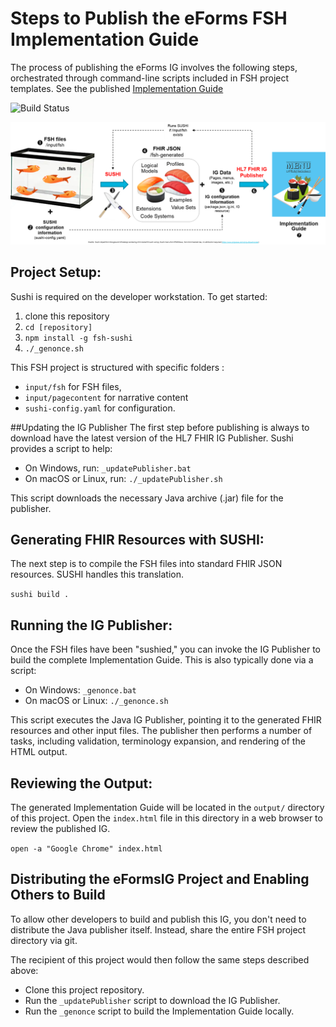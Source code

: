 # Steps to Publish the eForms FSH Implementation Guide
The process of publishing the eForms IG  involves the following steps, orchestrated through command-line scripts included in FSH project templates.  See the published [Implementation Guide](https://joelpettis.github.io/eFormsIG/)


![Build Status](https://github.com/yourusername/yourrepo/workflows/Deploy%20to%20GitHub%20Pages/badge.svg)

![FHIR Overview](input/images/FSH.png)


## Project Setup: 
Sushi is required on the developer workstation.  To get started: 

1. clone this repository
2. `cd [repository]`
3. `npm install -g fsh-sushi`
4. `./_genonce.sh`

This  FSH project is structured with specific folders : 
- `input/fsh` for FSH files, 
- `input/pagecontent` for narrative content
- `sushi-config.yaml` for  configuration. 

##Updating the IG Publisher
The first step before publishing is always to download have the latest version of the HL7 FHIR IG Publisher.  Sushi provides a script to help: 

- On Windows, run: `_updatePublisher.bat`
- On macOS or Linux, run: `./_updatePublisher.sh`

This script downloads the necessary Java archive (.jar) file for the publisher.

## Generating FHIR Resources with SUSHI:
The next step is to compile the FSH files into standard FHIR JSON resources. SUSHI handles this translation.

`sushi build .`

## Running the IG Publisher: 
Once the FSH files have been "sushied," you can invoke the IG Publisher to build the complete Implementation Guide. This is also typically done via a script:

- On Windows: `_genonce.bat`
- On macOS or Linux: `./_genonce.sh`

This script executes the Java IG Publisher, pointing it to the generated FHIR resources and other input files. The publisher then performs a number of tasks, including validation, terminology expansion, and rendering of the HTML output.

## Reviewing the Output: 
The generated Implementation Guide will be located in the `output/` directory of this project. Open the `index.html` file in this directory in a web browser to review the published IG.

`open -a "Google Chrome" index.html`

## Distributing the eFormsIG Project and Enabling Others to Build
To allow other developers to build and publish this IG, you don't need to distribute the Java publisher itself. Instead, share the entire FSH project directory via git.

The recipient of this project would then follow the same steps described above:

- Clone this project repository.
- Run the `_updatePublisher` script to download the IG Publisher.
- Run the `_genonce` script to build the Implementation Guide locally.


